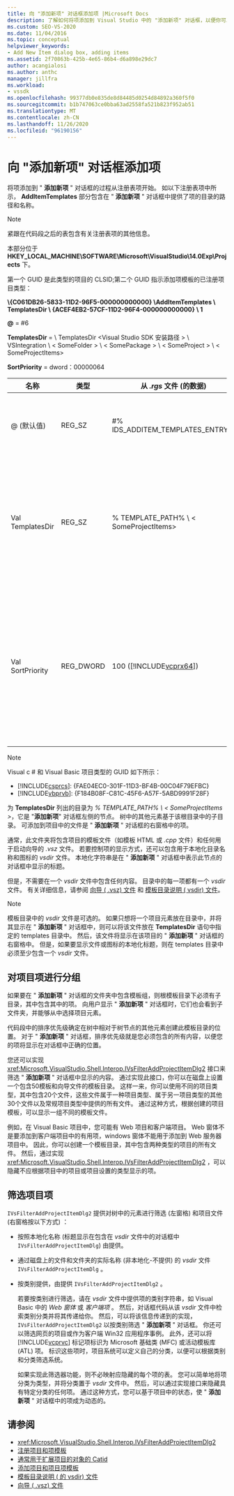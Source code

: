 ```yaml
---
title: 向 "添加新项" 对话框添加项 |Microsoft Docs
description: 了解如何将项添加到 Visual Studio 中的 "添加新项" 对话框，以便你可以显示要在项目中使用的模板和项目元素。
ms.custom: SEO-VS-2020
ms.date: 11/04/2016
ms.topic: conceptual
helpviewer_keywords:
- Add New Item dialog box, adding items
ms.assetid: 2f70863b-425b-4e65-86b4-d6a898e29dc7
author: acangialosi
ms.author: anthc
manager: jillfra
ms.workload:
- vssdk
ms.openlocfilehash: 99377db0e835de8d84485d0254d84892a360f5f0
ms.sourcegitcommit: b1b747063ce0bba63ad2558fa521b823f952ab51
ms.translationtype: MT
ms.contentlocale: zh-CN
ms.lasthandoff: 11/26/2020
ms.locfileid: "96190156"
---
```

# <a name="add-items-to-the-add-new-item-dialog-box"></a>向 "添加新项" 对话框添加项
将项添加到 " **添加新项** " 对话框的过程从注册表项开始。 如以下注册表项中所示， **AddItemTemplates** 部分包含在 " **添加新项** " 对话框中提供了项的目录的路径和名称。

> [!NOTE]
> 紧跟在代码段之后的表包含有关注册表项的其他信息。

 本部分位于 **HKEY_LOCAL_MACHINE\SOFTWARE\Microsoft\VisualStudio\14.0Exp\Projects** 下。

 第一个 GUID 是此类型的项目的 CLSID;第二个 GUID 指示添加项模板的已注册项目类型：

 **\\{C061DB26-5833-11D2-96F5-000000000000} \\AddItemTemplates \\ TemplatesDir \\ {ACEF4EB2-57CF-11D2-96F4-000000000000} \\ 1**

 **@** = #6

 **TemplatesDir**  =  \\ TemplatesDir &lt;Visual Studio SDK 安装路径 &gt; \\ VSIntegration \\ &lt; SomeFolder &gt; \\ &lt; SomePackage &gt; \\ &lt; SomeProject &gt; \\ &lt; SomeProjectItems&gt;

 **SortPriority** = dword：00000064

| 名称 | 类型 | 从 *.rgs* 文件 (的数据)  | 描述 |
|------------------|-----------| - | - |
| @ (默认值)  | REG_SZ | #% IDS_ADDITEM_TEMPLATES_ENTRY% | **添加项** 模板的资源 ID。 |
| Val TemplatesDir | REG_SZ | % TEMPLATE_PATH% \\ &lt; SomeProjectItems&gt; | 显示在 " **添加新项** " 向导的对话框中的项目项的路径。 |
| Val SortPriority | REG_DWORD | 100 ([!INCLUDE[vcprx64](../../extensibility/internals/includes/vcprx64_md.md)])  | 确定在 " **添加新项** " 对话框中显示的文件的树节点中的排序顺序。 |

> [!NOTE]
> Visual c # 和 Visual Basic 项目类型的 GUID 如下所示：
> - [!INCLUDE[csprcs](../../data-tools/includes/csprcs_md.md)]: {FAE04EC0-301F-11D3-BF4B-00C04F79EFBC}
> - [!INCLUDE[vbprvb](../../code-quality/includes/vbprvb_md.md)]: {F184B08F-C81C-45F6-A57F-5ABD9991F28F}

 为 **TemplatesDir** 列出的目录为 *% TEMPLATE_PATH% \\ &lt; SomeProjectItems &gt;*，它是 "**添加新项**" 对话框左侧的节点。 树中的其他元素基于该根目录中的子目录。 可添加到项目中的文件是 " **添加新项** " 对话框的右窗格中的项。

 通常，此文件夹将包含项目的模板文件（如模板 HTML 或 *.cpp* 文件）和任何用于启动向导的 *.vsz* 文件。 若要控制项的显示方式，还可以包含用于本地化目录名称和图标的 *vsdir* 文件。 本地化字符串是在 " **添加新项** " 对话框中表示此节点的对话框中显示的标题。

 但是，不需要在一个 *vsdir* 文件中包含任何内容。 目录中的每一项都有一个 *vsdir* 文件。 有关详细信息，请参阅 [向导 ( .vsz) 文件](../../extensibility/internals/wizard-dot-vsz-file.md) 和 [模板目录说明 ( vsdir) 文件](../../extensibility/internals/template-directory-description-dot-vsdir-files.md)。

> [!NOTE]
> 模板目录中的 *vsdir* 文件是可选的。 如果只想将一个项目元素放在目录中，并将其显示在 " **添加新项** " 对话框中，则可以将该文件放在 **TemplatesDir** 语句中指定的 templates 目录中。 然后，该文件将显示在该项目的 " **添加新项** " 对话框的右窗格中。 但是，如果要显示文件或图标的本地化标题，则在 templates 目录中必须至少包含一个 *vsdir* 文件。

## <a name="group-project-items"></a>对项目项进行分组
 如果要在 " **添加新项** " 对话框的文件夹中包含模板组，则根模板目录下必须有子目录，其中包含其中的项。 向用户显示 " **添加新项** " 对话框时，它们也会看到子文件夹，并能够从中选择项目元素。

 代码段中的排序优先级确定在树中相对于树节点的其他元素创建此模板目录的位置。 对于 " **添加新项** " 对话框，排序优先级就是您必须包含的所有内容，以便您的项将显示在对话框中正确的位置。

 您还可以实现 <xref:Microsoft.VisualStudio.Shell.Interop.IVsFilterAddProjectItemDlg2> 接口来筛选 " **添加新项** " 对话框中显示的内容。 通过实现此接口，你可以在磁盘上设置一个包含50模板和向导文件的模板目录。 这样一来，你可以使用不同的项目类型，其中包含20个文件，这些文件属于一种项目类型、属于另一项目类型的其他30个文件以及常规项目类型中提供的所有文件。 通过这种方式，根据创建的项目模板，可以显示一组不同的模板文件。

 例如，在 Visual Basic 项目中，您可能有 Web 项目和客户端项目。 Web 窗体不是要添加到客户端项目中的有用项，windows 窗体不能用于添加到 Web 服务器项目中。 因此，你可以创建一个模板目录，其中包含两种类型的项目的所有文件。 然后，通过实现 <xref:Microsoft.VisualStudio.Shell.Interop.IVsFilterAddProjectItemDlg2> ，可以隐藏不应根据项目中的项目或项目设置的类型显示的项。

## <a name="filter-project-items"></a>筛选项目项
 `IVsFilterAddProjectItemDlg2` 提供对树中的元素进行筛选 (左窗格) 和项目文件 (右窗格按以下方式) ：

- 按照本地化名称 (标题显示在包含在 *vsdir* 文件中的对话框中 `IVsFilterAddProjectItemDlg`) 由提供。

- 通过磁盘上的文件和文件夹的实际名称 (非本地化-不提供) 的 *vsdir* 文件 `IVsFilterAddProjectItemDlg` 。

- 按类别提供，由提供 `IVsFilterAddProjectItemDlg2` 。

  若要按类别进行筛选，请在 *vsdir* 文件中提供项的类别字符串，如 Visual Basic 中的 *Web 窗体* 或 *客户端项* 。 然后，对话框代码从该 *vsdir* 文件中检索类别分类并将其传递给你。 然后，可以将该信息传递到的实现， `IVsFilterAddProjectItemDlg2` 以按类别筛选 " **添加新项** " 对话框。 你还可以筛选网页的项目或作为客户端 Win32 应用程序事例。 此外，还可以将 [!INCLUDE[vcprvc](../../code-quality/includes/vcprvc_md.md)] 标记项标识为 Microsoft 基础类 (MFC) 或活动模板库 (ATL) 项。 标识这些项时，项目系统可以定义自己的分类，以便可以根据类别和分类筛选系统。

  如果实现此筛选器功能，则不必映射应隐藏的每个项的表。 您可以简单地将项分类为类型，并将分类置于 *vsdir* 文件中。 然后，可以通过实现接口来隐藏具有特定分类的任何项。 通过这种方式，您可以基于项目中的状态，使 " **添加新项** " 对话框中的项成为动态的。

## <a name="see-also"></a>请参阅
- <xref:Microsoft.VisualStudio.Shell.Interop.IVsFilterAddProjectItemDlg2>
- [注册项目和项模板](../../extensibility/internals/registering-project-and-item-templates.md)
- [通常用于扩展项目的对象的 Catid](../../extensibility/internals/catids-for-objects-that-are-typically-used-to-extend-projects.md)
- [添加项目和项目项模板](../../extensibility/internals/adding-project-and-project-item-templates.md)
- [模板目录说明 ( 的 vsdir) 文件](../../extensibility/internals/template-directory-description-dot-vsdir-files.md)
- [向导 ( .vsz) 文件](../../extensibility/internals/wizard-dot-vsz-file.md)
